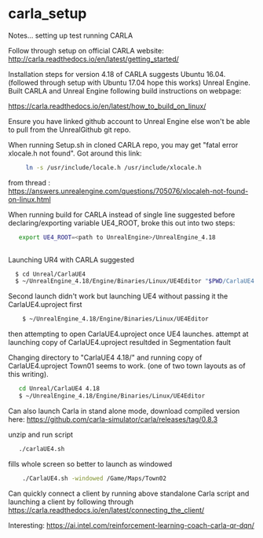 # carla_setup
Notes... setting up test running CARLA

Follow through setup on official CARLA website:
http://carla.readthedocs.io/en/latest/getting_started/

Installation steps for version 4.18 of CARLA suggests Ubuntu 16.04. (followed through setup with Ubuntu 17.04 hope this works) Unreal Engine. Built CARLA and Unreal Engine following build instructions on webpage:

https://carla.readthedocs.io/en/latest/how_to_build_on_linux/


Ensure you have linked github account to Unreal Engine else won't be able to pull from the UnrealGithub git repo.

When running Setup.sh in cloned CARLA repo, you may get "fatal error xlocale.h not found".
Got around this link:

```bash
     ln -s /usr/include/locale.h /usr/include/xlocale.h
```
from thread : https://answers.unrealengine.com/questions/705076/xlocaleh-not-found-on-linux.html

When running build for CARLA instead of single line suggested before declaring/exporting variable UE4_ROOT, broke this out into two steps:
```bash
   export UE4_ROOT=<path to UnrealEngine>/UnrealEngine_4.18
   
```

Launching UR4 with CARLA suggested
```bash
  $ cd Unreal/CarlaUE4
  $ ~/UnrealEngine_4.18/Engine/Binaries/Linux/UE4Editor "$PWD/CarlaUE4.uproject"
```
  Second launch didn't work but launching UE4 without passing it the CarlaUE4.uproject first
  
  ```bash
      $ ~/UnrealEngine_4.18/Engine/Binaries/Linux/UE4Editor 
   ```
   then attempting to open CarlaUE4.uproject once UE4 launches.
   attempt at launching copy of CarlaUE4.uproject resultded in Segmentation fault
   
  Changing directory to "CarlaUE4 4.18/" and running copy of CarlaUE4.uproject Town01 seems to work. (one of two town layouts as of this writing).
  
  ```bash 
     cd Unreal/CarlaUE4 4.18
     $ ~/UnrealEngine_4.18/Engine/Binaries/Linux/UE4Editor 
  ```
 Can also launch Carla in stand alone mode, download compiled version here:
 https://github.com/carla-simulator/carla/releases/tag/0.8.3
 
 unzip and run script
 ```bash
    ./carlaUE4.sh
 ```
 
 fills whole screen so better to launch as windowed 
 ```bash
     ./CarlaUE4.sh -windowed /Game/Maps/Town02 
 ```
 
 Can quickly connect a client by running above standalone Carla script and launching a client
 by following through
 https://carla.readthedocs.io/en/latest/connecting_the_client/
 
 
  
  
  Interesting: https://ai.intel.com/reinforcement-learning-coach-carla-qr-dqn/
  
  
 
    
